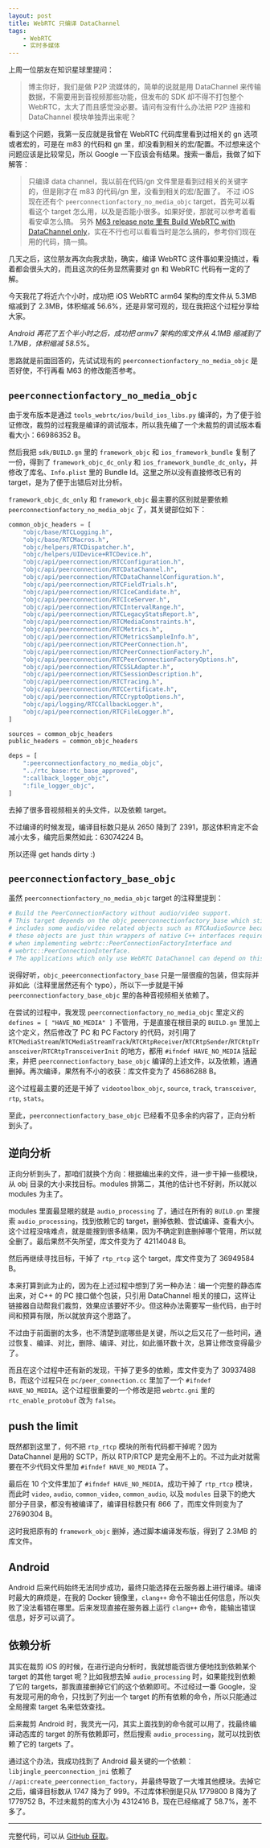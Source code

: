 ```yaml
---
layout: post
title: WebRTC 只编译 DataChannel
tags:
    - WebRTC
    - 实时多媒体
---
```


上周一位朋友在知识星球里提问：

> 博主你好，我们是做 P2P 流媒体的，简单的说就是用 DataChannel 来传输数据，不需要用到音视频那些功能，但发布的 SDK 却不得不打包整个 WebRTC，太大了而且感觉没必要。请问有没有什么办法把 P2P 连接和 DataChannel 模块单独弄出来呢？

看到这个问题，我第一反应就是我曾在 WebRTC 代码库里看到过相关的 gn 选项或者宏的，可是在 m83 的代码和 gn 里，却没看到相关的宏/配置。不过想来这个问题应该是比较常见，所以 Google 一下应该会有结果。搜索一番后，我做了如下解答：

> 只编译 data channel，我以前在代码/gn 文件里是看到过相关的关键字的，但是刚才在 m83 的代码/gn 里，没看到相关的宏/配置了。
> 不过 iOS 现在还有个 `peerconnectionfactory_no_media_objc` target，首先可以看看这个 target 怎么用，以及是否能小很多。如果好使，那就可以参考着看看安卓怎么搞。
> 另外 [M63 release note 里有 Build WebRTC with DataChannel only](https://groups.google.com/forum/?__s=obdrvn8g53z98ugdgkuz#!msg/discuss-webrtc/qDtSDxoNSII/69b6fAkxAQAJ)，实在不行也可以看看当时是怎么搞的，参考你们现在用的代码，搞一搞。

几天之后，这位朋友再次向我求助，确实，编译 WebRTC 这件事如果没搞过，看着都会很头大的，而且这次的任务显然需要对 gn 和 WebRTC 代码有一定的了解。

今天我花了将近六个小时，成功把 iOS WebRTC arm64 架构的库文件从 5.3MB 缩减到了 2.3MB，体积缩减 56.6%，还是非常可观的，现在我把这个过程分享给大家。

_Android 再花了五个半小时之后，成功把 armv7 架构的库文件从 4.1MB 缩减到了 1.7MB，体积缩减 58.5%_。

思路就是前面回答的，先试试现有的 `peerconnectionfactory_no_media_objc` 是否好使，不行再看 M63 的修改能否参考。

## `peerconnectionfactory_no_media_objc`

由于发布版本是通过 `tools_webrtc/ios/build_ios_libs.py` 编译的，为了便于验证修改，裁剪的过程我是编译的调试版本，所以我先编了一个未裁剪的调试版本看看大小：66986352 B。

然后我把 `sdk/BUILD.gn` 里的 `framework_objc` 和 `ios_framework_bundle` 复制了一份，得到了 `framework_objc_dc_only` 和 `ios_framework_bundle_dc_only`，并修改了库名、`Info.plist` 里的 Bundle Id。这里之所以没有直接修改已有的 target，是为了便于出错后对比分析。

`framework_objc_dc_only` 和 `framework_objc` 最主要的区别就是要依赖 `peerconnectionfactory_no_media_objc` 了，其关键部位如下：

```python
common_objc_headers = [
    "objc/base/RTCLogging.h",
    "objc/base/RTCMacros.h",
    "objc/helpers/RTCDispatcher.h",
    "objc/helpers/UIDevice+RTCDevice.h",
    "objc/api/peerconnection/RTCConfiguration.h",
    "objc/api/peerconnection/RTCDataChannel.h",
    "objc/api/peerconnection/RTCDataChannelConfiguration.h",
    "objc/api/peerconnection/RTCFieldTrials.h",
    "objc/api/peerconnection/RTCIceCandidate.h",
    "objc/api/peerconnection/RTCIceServer.h",
    "objc/api/peerconnection/RTCIntervalRange.h",
    "objc/api/peerconnection/RTCLegacyStatsReport.h",
    "objc/api/peerconnection/RTCMediaConstraints.h",
    "objc/api/peerconnection/RTCMetrics.h",
    "objc/api/peerconnection/RTCMetricsSampleInfo.h",
    "objc/api/peerconnection/RTCPeerConnection.h",
    "objc/api/peerconnection/RTCPeerConnectionFactory.h",
    "objc/api/peerconnection/RTCPeerConnectionFactoryOptions.h",
    "objc/api/peerconnection/RTCSSLAdapter.h",
    "objc/api/peerconnection/RTCSessionDescription.h",
    "objc/api/peerconnection/RTCTracing.h",
    "objc/api/peerconnection/RTCCertificate.h",
    "objc/api/peerconnection/RTCCryptoOptions.h",
    "objc/api/logging/RTCCallbackLogger.h",
    "objc/api/peerconnection/RTCFileLogger.h",
]

sources = common_objc_headers
public_headers = common_objc_headers

deps = [
    ":peerconnectionfactory_no_media_objc",
    "../rtc_base:rtc_base_approved",
    ":callback_logger_objc",
    ":file_logger_objc",
]
```

去掉了很多音视频相关的头文件，以及依赖 target。

不过编译的时候发现，编译目标数只是从 2650 降到了 2391，那这体积肯定不会减小太多，编完后果然如此：63074224 B。

所以还得 get hands dirty :)

## `peerconnectionfactory_base_objc`

虽然 `peerconnectionfactory_no_media_objc` target 的注释里提到：

```python
# Build the PeerConnectionFactory without audio/video support.
# This target depends on the objc_peeerconnectionfactory_base which still
# includes some audio/video related objects such as RTCAudioSource because
# these objects are just thin wrappers of native C++ interfaces required
# when implementing webrtc::PeerConnectionFactoryInterface and
# webrtc::PeerConnectionInterface.
# The applications which only use WebRTC DataChannel can depend on this.
```

说得好听，`objc_peeerconnectionfactory_base` 只是一层很瘦的包装，但实际并非如此（注释里居然还有个 typo），所以下一步就是干掉 `peerconnectionfactory_base_objc` 里的各种音视频相关依赖了。

在尝试的过程中，我发现 `peerconnectionfactory_no_media_objc` 里定义的 `defines = [ "HAVE_NO_MEDIA" ]` 不管用，于是直接在根目录的 `BUILD.gn` 里加上这个定义，然后修改了 PC 和 PC Factory 的代码，对引用了 `RTCMediaStream`/`RTCMediaStreamTrack`/`RTCRtpReceiver`/`RTCRtpSender`/`RTCRtpTransceiver`/`RTCRtpTransceiverInit` 的地方，都用 `#ifndef HAVE_NO_MEDIA` 括起来，并把 `peerconnectionfactory_base_objc` 编译的上述文件，以及依赖，通通删掉。再次编译，果然有不小的收获：库文件变为了 45686288 B。

这个过程最主要的还是干掉了 `videotoolbox_objc`, `source`, `track`, `transceiver`, `rtp`, `stats`。

至此，`peerconnectionfactory_base_objc` 已经看不见多余的内容了，正向分析到头了。

## 逆向分析

正向分析到头了，那咱们就换个方向：根据编出来的文件，进一步干掉一些模块，从 obj 目录的大小来找目标。modules 排第二，其他的估计也不好剥，所以就以 modules 为主了。

modules 里面最显眼的就是 `audio_processing` 了，通过在所有的 `BUILD.gn` 里搜索 `audio_processing`，找到依赖它的 target，删掉依赖、尝试编译、查看大小。这个过程没啥难点，就是能搜到很多结果，因为不确定到底删掉哪个管用，所以就全删了。最后果然不失所望，库文件变为了 42114048 B。

然后再继续寻找目标，干掉了 `rtp_rtcp` 这个 target，库文件变为了 36949584 B。

本来打算到此为止的，因为在上述过程中想到了另一种办法：编一个完整的静态库出来，对 C++ 的 PC 接口做个包装，只引用 DataChannel 相关的接口，这样让链接器自动帮我们裁剪，效果应该要好不少。但这种办法需要写一些代码，由于时间和预算有限，所以就放弃这个思路了。

不过由于前面删的太多，也不清楚到底哪些是关键，所以之后又花了一些时间，通过恢复、编译、对比，删除、编译、对比，如此循环数十次，总算让修改变得最少了。

而且在这个过程中还有新的发现，干掉了更多的依赖，库文件变为了 30937488 B，而这个过程只在 `pc/peer_connection.cc` 里加了一个 `#ifndef HAVE_NO_MEDIA`。这个过程很重要的一个修改是把 `webrtc.gni` 里的 `rtc_enable_protobuf` 改为 `false`。

## push the limit

既然都到这里了，何不把 `rtp_rtcp` 模块的所有代码都干掉呢？因为 DataChannel 是用的 SCTP，所以 RTP/RTCP 是完全用不上的。不过为此对就需要在不少代码文件里加 `#ifndef HAVE_NO_MEDIA` 了。

最后在 10 个文件里加了 `#ifndef HAVE_NO_MEDIA`，成功干掉了 `rtp_rtcp` 模块，而此时 `video`, `audio`, `common_video`, `common_audio`, 以及 `modules` 目录下的绝大部分子目录，都没有被编译了，编译目标数只有 866 了，而库文件则变为了 27690304 B。

这时我把原有的 `framework_objc` 删掉，通过脚本编译发布版，得到了 2.3MB 的库文件。

## Android

Android 后来代码始终无法同步成功，最终只能选择在云服务器上进行编译。编译时最大的麻烦是，在我的 Docker 镜像里，`clang++` 命令不输出任何信息，所以失败了没法看错在哪里。后来发现直接在服务器上运行 `clang++` 命令，能输出错误信息，好歹可以调了。

## 依赖分析

其实在裁剪 iOS 的时候，在进行逆向分析时，我就想能否很方便地找到依赖某个 target 的其他 target 呢？比如我想去掉 `audio_processing` 时，如果能找到依赖了它的 targets，那我直接删掉它们的这个依赖即可。不过经过一番 Google，没有发现可用的命令，只找到了列出一个 target 的所有依赖的命令，所以只能通过全局搜索 target 名来低效查找。

后来裁剪 Android 时，我灵光一闪，其实上面找到的命令就可以用了，找最终编译动态库的 target 的所有依赖即可，然后搜索 `audio_processing`，就可以找到依赖了它的 targets 了。

通过这个办法，我成功找到了 Android 最关键的一个依赖：`libjingle_peerconnection_jni` 依赖了 `//api:create_peerconnection_factory`，并最终导致了一大堆其他模块。去掉它之后，编译目标数从 1747 降为了 999。不过库体积倒是只从 1779800 B 降为了 1779752 B，不过未裁剪的库大小为 4312416 B，现在已经缩减了 58.7%，差不多了。

---

完整代码，可以从 [GitHub 获取](https://github.com/cdnbye/DataChannel)。
